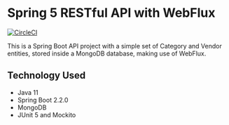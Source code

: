 # Spring 5 RESTful API with WebFlux
[![CircleCI](https://circleci.com/gh/Carla-de-Beer/spring-5-webflux-restful-api.svg?style=svg)](https://circleci.com/gh/Carla-de-Beer/spring-5-webflux-restful-api)

This is a Spring Boot API project with a simple set of Category and Vendor entities, stored inside a MongoDB database, making use of WebFlux.

## Technology Used

* Java 11
* Spring Boot 2.2.0
* MongoDB 
* JUnit 5 and Mockito
